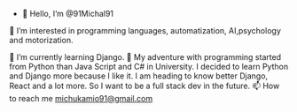 - 👋 Hello, I’m @91Michal91


👀 I’m interested in programming languages, automatization, AI,psychology and motorization.

🌱 I’m currently learning Django.
 💞️
  My adventure with programming started from Python than Java Script and C# in University.
  I decided to learn Python and Django more  because I like it. 
  I am heading to know better Django, React and a lot more.
  So I want to be a full stack dev in the future. 
📫
  How to reach me michukamio91@gmail.com

